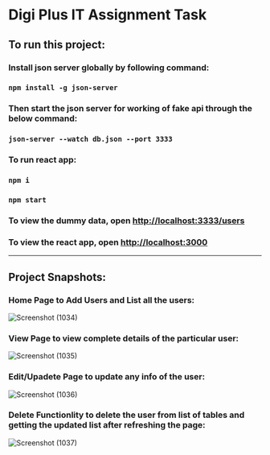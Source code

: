 # Digi Plus IT Assignment Task

## To run this project: 

### Install json server globally by following command:

### `npm install -g json-server`

### Then start the json server for working of fake api through the below command: 
### `json-server --watch db.json --port 3333`


### To run react app:

### `npm i`
### `npm start`

### To view the dummy data, open [http://localhost:3333/users](http://localhost:3333/users)

### To view the react app, open [http://localhost:3000](http://localhost:3000)

----------

## Project Snapshots:

### Home Page to Add Users and List all the users:
![Screenshot (1034)](https://user-images.githubusercontent.com/68541274/223181727-b4dbbb9b-c67b-4c89-bc87-abed7f0f1489.png)

### View Page to view complete details of the particular user:
![Screenshot (1035)](https://user-images.githubusercontent.com/68541274/223181752-8369b527-504e-4975-a4ef-4e8762a22ecf.png)

### Edit/Upadete Page to update any info of the user:
![Screenshot (1036)](https://user-images.githubusercontent.com/68541274/223181769-71e56067-f558-46c2-93e8-de626a252e02.png)

### Delete Functionlity to delete the user from list of tables and getting the updated list after refreshing the page:
![Screenshot (1037)](https://user-images.githubusercontent.com/68541274/223181795-7d79f145-f739-4674-933b-fed06d439267.png)

